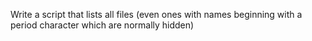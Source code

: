 Write a script that lists all files (even ones with names beginning with a period character which are normally hidden)
